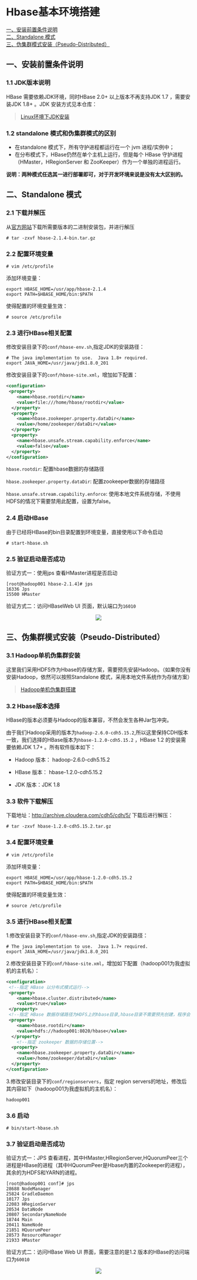 # Hbase基本环境搭建

<nav>
<a href="#一安装前置条件说明">一、安装前置条件说明</a><br/>
<a href="#二Standalone-模式">二、Standalone 模式</a><br/>
<a href="#三伪集群模式安装Pseudo-Distributed">三、伪集群模式安装（Pseudo-Distributed）</a><br/>
</nav>

## 一、安装前置条件说明

### 1.1 JDK版本说明

HBase 需要依赖JDK环境，同时HBase 2.0+ 以上版本不再支持JDK 1.7 ，需要安装JDK 1.8+ 。JDK 安装方式见本仓库：

> [Linux环境下JDK安装](https://github.com/heibaiying/BigData-Notes/blob/master/notes/installation/Linux下JDK安装.md)

### 1.2 standalone 模式和伪集群模式的区别

+ 在standalone 模式下，所有守护进程都运行在一个 jvm 进程/实例中；
+ 在分布模式下，HBase仍然在单个主机上运行，但是每个 HBase 守护进程（HMaster，HRegionServer 和 ZooKeeper）作为一个单独的进程运行。

**说明：两种模式任选其一进行部署即可，对于开发环境来说是没有太大区别的。**



## 二、Standalone 模式

### 2.1 下载并解压

从[官方网站](https://hbase.apache.org/downloads.html)下载所需要版本的二进制安装包，并进行解压

```shell
# tar -zxvf hbase-2.1.4-bin.tar.gz
```

### 2.2 配置环境变量

```shell
# vim /etc/profile
```

添加环境变量：

```shell
export HBASE_HOME=/usr/app/hbase-2.1.4
export PATH=$HBASE_HOME/bin:$PATH
```

使得配置的环境变量生效：

```shell
# source /etc/profile
```

### 2.3 进行HBase相关配置

修改安装目录下的`conf/hbase-env.sh`,指定JDK的安装路径：

```shell
# The java implementation to use.  Java 1.8+ required.
export JAVA_HOME=/usr/java/jdk1.8.0_201
```

修改安装目录下的`conf/hbase-site.xml`，增加如下配置：

```xml
<configuration>
 <property>
    <name>hbase.rootdir</name>
    <value>file:///home/hbase/rootdir</value>
  </property>
  <property>
    <name>hbase.zookeeper.property.dataDir</name>
    <value>/home/zookeeper/dataDir</value>
  </property>
  <property>
    <name>hbase.unsafe.stream.capability.enforce</name>
    <value>false</value>
  </property>
</configuration>
```

`hbase.rootdir`: 配置hbase数据的存储路径

`hbase.zookeeper.property.dataDir`: 配置zookeeper数据的存储路径

`hbase.unsafe.stream.capability.enforce`: 使用本地文件系统存储，不使用HDFS的情况下需要禁用此配置，设置为false。

### 2.4 启动HBase

由于已经将HBase的bin目录配置到环境变量，直接使用以下命令启动

```shell
# start-hbase.sh
```

### 2.5 验证启动是否成功

验证方式一：使用jps 查看HMaster进程是否启动

```
[root@hadoop001 hbase-2.1.4]# jps
16336 Jps
15500 HMaster
```

验证方式二：访问HBaseWeb UI 页面，默认端口为`16010`

<div align="center"> <img src="https://github.com/heibaiying/BigData-Notes/blob/master/pictures/hbase-web-ui.png"/> </div>



## 三、伪集群模式安装（Pseudo-Distributed）

### 3.1 Hadoop单机伪集群安装

这里我们采用HDFS作为Hbase的存储方案，需要预先安装Hadoop。（如果你没有安装Hadoop，依然可以按照Standalone 模式，采用本地文件系统作为存储方案）

> [Hadoop单机伪集群搭建](https://github.com/heibaiying/BigData-Notes/blob/master/notes/installation/Hadoop单机版本环境搭建.md)

### 3.2 Hbase版本选择

HBase的版本必须要与Hadoop的版本兼容，不然会发生各种Jar包冲突。

由于我们Hadoop采用的版本为`hadoop-2.6.0-cdh5.15.2`,所以这里保持CDH版本一致，我们选择的HBase版本为`hbase-1.2.0-cdh5.15.2` ，HBase 1.2 的安装需要依赖JDK 1.7+ 。所有软件版本如下：

+ Hadoop 版本： hadoop-2.6.0-cdh5.15.2

+ HBase 版本： hbase-1.2.0-cdh5.15.2

+ JDK 版本：JDK 1.8



### 3.3 软件下载解压

下载地址：http://archive.cloudera.com/cdh5/cdh/5/    下载后进行解压：

```shell
# tar -zxvf hbase-1.2.0-cdh5.15.2.tar.gz
```



### 3.4 配置环境变量
```shell
# vim /etc/profile
```

添加环境变量：

```shell
export HBASE_HOME=/usr/app/hbase-1.2.0-cdh5.15.2
export PATH=$HBASE_HOME/bin:$PATH
```

使得配置的环境变量生效：

```shell
# source /etc/profile
```




### 3.5 进行HBase相关配置

1.修改安装目录下的`conf/hbase-env.sh`,指定JDK的安装路径：

```shell
# The java implementation to use.  Java 1.7+ required.
export JAVA_HOME=/usr/java/jdk1.8.0_201
```

2.修改安装目录下的`conf/hbase-site.xml`，增加如下配置（hadoop001为我虚拟机的主机名）：

```xml
<configuration>
 <!--指定 HBase 以分布式模式运行-->   
 <property>
    <name>hbase.cluster.distributed</name>
    <value>true</value>
 </property>
 <!--指定 HBase 数据存储路径为HDFS上的hbase目录,hbase目录不需要预先创建，程序会自动创建-->   
 <property>
    <name>hbase.rootdir</name>
    <value>hdfs://hadoop001:8020/hbase</value>
  </property>
    <!--指定 zookeeper 数据的存储位置-->   
  <property>
    <name>hbase.zookeeper.property.dataDir</name>
    <value>/home/zookeeper/dataDir</value>
  </property>
</configuration>
```

3.修改安装目录下的`conf/regionservers`，指定 region  servers的地址，修改后其内容如下（hadoop001为我虚拟机的主机名）：

```shell
hadoop001
```



### 3.6 启动

```shell
# bin/start-hbase.sh
```



### 3.7 验证启动是否成功

验证方式一：JPS 查看进程，其中HMaster,HRegionServer,HQuorumPeer三个进程是HBase的进程（其中HQuorumPeer是Hbase内置的Zookeeper的进程），其余的为HDFS和YARN的进程。

```shell
[root@hadoop001 conf]# jps
28688 NodeManager
25824 GradleDaemon
10177 Jps
22083 HRegionServer
20534 DataNode
20807 SecondaryNameNode
18744 Main
20411 NameNode
21851 HQuorumPeer
28573 ResourceManager
21933 HMaster
```

验证方式二：访问HBase Web UI 界面，需要注意的是1.2 版本的HBase的访问端口为`60010`

<div align="center"> <img src="https://github.com/heibaiying/BigData-Notes/blob/master/pictures/hbase-60010.png"/> </div>
